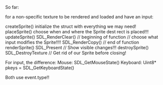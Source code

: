 So far:

for a non-specific texture to be rendered and loaded and have an input:

  createSprite()
    initialize the struct with everything we may need!
  placeSprite()
    choose when and where the Sprite dest rect is placed!!!
  updateSprite()
    SDL_RenderClear() // beginning of function
    // choose what input modifies the Sprite!!!!
    SDL_RenderCopy() // end of function
  renderSprite()
    SDL_Present // Show visible changes!!!
  destroySprite()
    SDL_DestroyTexture // Get rid of our Sprite before closing!

  For input, the difference:
  Mouse:
  SDL_GetMouseState()
  Keyboard:
  Uint8* pkeys = SDL_GetKeyboardState()

  Both use event.type!!
